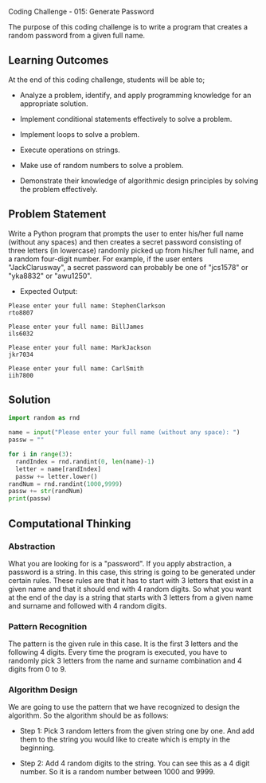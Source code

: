  Coding Challenge - 015: Generate Password

The purpose of this coding challenge is to write a program that creates a random password from a given full name.

## Learning Outcomes

At the end of this coding challenge, students will be able to;

- Analyze a problem, identify, and apply programming knowledge for an appropriate solution.

- Implement conditional statements effectively to solve a problem.

- Implement loops to solve a problem.

- Execute operations on strings.

- Make use of random numbers to solve a problem.

- Demonstrate their knowledge of algorithmic design principles by solving the problem effectively.

## Problem Statement

Write a Python program that prompts the user to enter his/her full name (without any spaces) and then creates a secret password consisting of three letters (in lowercase) randomly picked up from his/her full name, and a random four-digit number. For example, if the user enters "JackClarusway", a secret password can probably be one of "jcs1578" or "yka8832" or "awu1250".

- Expected Output:

```text
Please enter your full name: StephenClarkson
rto8807

Please enter your full name: BillJames
ils6032

Please enter your full name: MarkJackson
jkr7034

Please enter your full name: CarlSmith
iih7800
```

## Solution

```python
import random as rnd

name = input("Please enter your full name (without any space): ")
passw = ""

for i in range(3):
  randIndex = rnd.randint(0, len(name)-1)
  letter = name[randIndex]
  passw += letter.lower()
randNum = rnd.randint(1000,9999)
passw += str(randNum)
print(passw)
```

## Computational Thinking

### Abstraction

What you are looking for is a "password". If you apply abstraction, a password is a string. In this case, this string is going to be generated under certain rules. These rules are that it has to start with 3 letters that exist in a given name and that it should end with 4 random digits. So what you want at the end of the day is a string that starts with 3 letters from a given name and surname and followed with 4 random digits.

### Pattern Recognition

The pattern is the given rule in this case. It is the first 3 letters and the following 4 digits. Every time the program is executed, you have to randomly pick 3 letters from the name and surname combination and 4 digits from 0 to 9.

### Algorithm Design

We are going to use the pattern that we have recognized to design the algorithm. So the algorithm should be as follows:

- Step 1: Pick 3 random letters from the given string one by one. And add them to the string you would like to create which is empty in the beginning.

- Step 2: Add 4 random digits to the string. You can see this as a 4 digit number. So it is a random number between 1000 and 9999.
